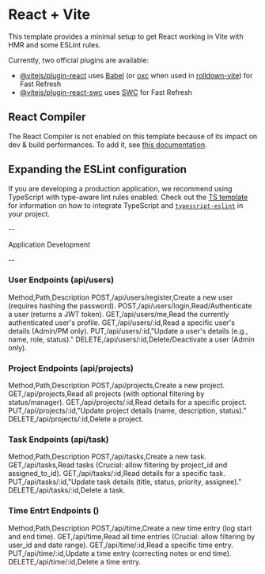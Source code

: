 # React + Vite

This template provides a minimal setup to get React working in Vite with HMR and some ESLint rules.

Currently, two official plugins are available:

- [@vitejs/plugin-react](https://github.com/vitejs/vite-plugin-react/blob/main/packages/plugin-react) uses [Babel](https://babeljs.io/) (or [oxc](https://oxc.rs) when used in [rolldown-vite](https://vite.dev/guide/rolldown)) for Fast Refresh
- [@vitejs/plugin-react-swc](https://github.com/vitejs/vite-plugin-react/blob/main/packages/plugin-react-swc) uses [SWC](https://swc.rs/) for Fast Refresh

## React Compiler

The React Compiler is not enabled on this template because of its impact on dev & build performances. To add it, see [this documentation](https://react.dev/learn/react-compiler/installation).

## Expanding the ESLint configuration

If you are developing a production application, we recommend using TypeScript with type-aware lint rules enabled. Check out the [TS template](https://github.com/vitejs/vite/tree/main/packages/create-vite/template-react-ts) for information on how to integrate TypeScript and [`typescript-eslint`](https://typescript-eslint.io) in your project.

--

Application Development

--

### User Endpoints (api/users)
Method,Path,Description
POST,/api/users/register,Create a new user (requires hashing the password).
POST,/api/users/login,Read/Authenticate a user (returns a JWT token).
GET,/api/users/me,Read the currently authenticated user's profile.
GET,/api/users/:id,Read a specific user's details (Admin/PM only).
PUT,/api/users/:id,"Update a user's details (e.g., name, role, status)."
DELETE,/api/users/:id,Delete/Deactivate a user (Admin only).

### Project Endpoints (api/projects)
Method,Path,Description
POST,/api/projects,Create a new project.
GET,/api/projects,Read all projects (with optional filtering by status/manager).
GET,/api/projects/:id,Read details for a specific project.
PUT,/api/projects/:id,"Update project details (name, description, status)."
DELETE,/api/projects/:id,Delete a project.

### Task Endpoints (api/task)
Method,Path,Description
POST,/api/tasks,Create a new task.
GET,/api/tasks,Read tasks (Crucial: allow filtering by project_id and assigned_to_id).
GET,/api/tasks/:id,Read details for a specific task.
PUT,/api/tasks/:id,"Update task details (title, status, priority, assignee)."
DELETE,/api/tasks/:id,Delete a task.

### Time Entrt Endpoints ()
Method,Path,Description
POST,/api/time,Create a new time entry (log start and end time).
GET,/api/time,Read all time entries (Crucial: allow filtering by user_id and date range).
GET,/api/time/:id,Read a specific time entry.
PUT,/api/time/:id,Update a time entry (correcting notes or end time).
DELETE,/api/time/:id,Delete a time entry.